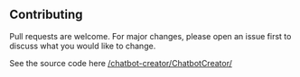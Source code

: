 ## Contributing

Pull requests are welcome. For major changes, please open an issue first to discuss what you would like to change.

See the source code here [/chatbot-creator/ChatbotCreator/](https://github.com/pranav377/chatbot-creator/tree/main/ChatbotCreator)
